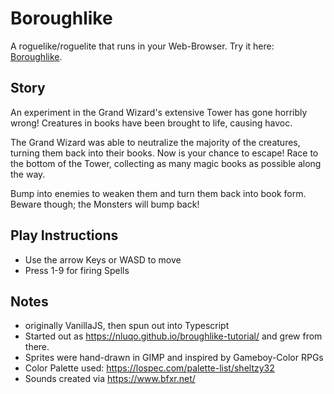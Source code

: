 # Boroughlike
A roguelike/roguelite that runs in your Web-Browser.
Try it here: [Boroughlike](https://fiddlydigital.github.io/Boroughlike/).

## Story
An experiment in the Grand Wizard's extensive Tower has gone horribly wrong!
Creatures in books have been brought to life, causing havoc.

The Grand Wizard was able to neutralize the majority of the creatures, turning them back into their books.
Now is your chance to escape! Race to the bottom of the Tower, collecting as many magic books as possible along the way.

Bump into enemies to weaken them and turn them back into book form. Beware though; the Monsters will bump back!

## Play Instructions
* Use the arrow Keys or WASD to move
* Press 1-9 for firing Spells

## Notes
* originally VanillaJS, then spun out into Typescript
* Started out as https://nluqo.github.io/broughlike-tutorial/ and grew from there.
* Sprites were hand-drawn in GIMP and inspired by Gameboy-Color RPGs
* Color Palette used: https://lospec.com/palette-list/sheltzy32
* Sounds created via https://www.bfxr.net/